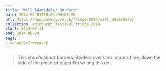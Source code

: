 ```yaml
---
title: 'Will Adamsdale: Borders'
date: 2014-08-01T18:00:00+01:00
url: https://www.comedy.co.uk/fringe/2014/will_adamsdale/
collection: edinburgh_festival_fringe_2014
start: 2014-07-31
end: 2014-08-24
tags:
- venue:9c7rwrx4+8x
---
```

> This show’s about borders. Borders over land, across time, down the side of the piece of paper I’m writing this on…
